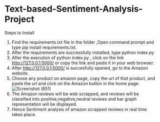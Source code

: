 # Text-based-Sentiment-Analysis-Project
Steps to Install
1. Find the requirements.txt file in the folder ,Open command prompt and type pip install requirements.txt.
2. After the requirements are successfully installed, type python index.py
3. After the execution of python index.py , click on the link http://127.0.0.1:5000/ or copy the link and paste it in your web browser.
4. After  http://127.0.0.1:5000/ is succesfully opened, go to the Amazon website.
5. Choose any product on amazon page, copy the url of that product, and paste the url  and click on the Amazon button in the home page.
 ![Screenshot (651)](https://user-images.githubusercontent.com/43513216/175883513-ddae93d0-8a47-4dae-8e7d-c4c81432033b.png)
6. The Amazon reviews will be web scrapped, and reviews will be classified into positive,negative,neutral reviews and bar graph representation will be displayed.
7. Hence Sentiment analysis of amazon scrapped reviews in real time takes place.
